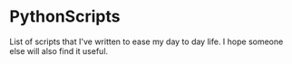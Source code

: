 # PythonScripts
List of scripts that I've written to ease my day to day life. I hope someone else will also find it useful.
